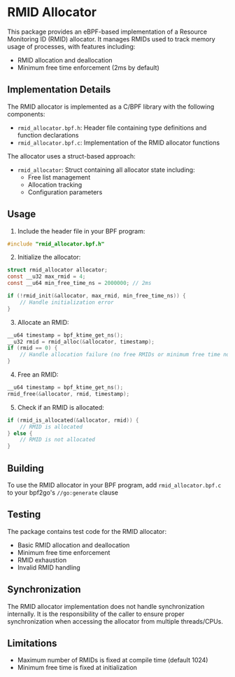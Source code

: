 # RMID Allocator

This package provides an eBPF-based implementation of a Resource Monitoring ID (RMID) allocator. It manages RMIDs used to track memory usage of processes, with features including:

- RMID allocation and deallocation
- Minimum free time enforcement (2ms by default)

## Implementation Details

The RMID allocator is implemented as a C/BPF library with the following components:

- `rmid_allocator.bpf.h`: Header file containing type definitions and function declarations
- `rmid_allocator.bpf.c`: Implementation of the RMID allocator functions

The allocator uses a struct-based approach:
- `rmid_allocator`: Struct containing all allocator state including:
  - Free list management
  - Allocation tracking
  - Configuration parameters

## Usage

1. Include the header file in your BPF program:

```c
#include "rmid_allocator.bpf.h"
```

2. Initialize the allocator:

```c
struct rmid_allocator allocator;
const __u32 max_rmid = 4;
const __u64 min_free_time_ns = 2000000; // 2ms

if (!rmid_init(&allocator, max_rmid, min_free_time_ns)) {
    // Handle initialization error
}
```

3. Allocate an RMID:

```c
__u64 timestamp = bpf_ktime_get_ns();
__u32 rmid = rmid_alloc(&allocator, timestamp);
if (rmid == 0) {
    // Handle allocation failure (no free RMIDs or minimum free time not met)
}
```

4. Free an RMID:

```c
__u64 timestamp = bpf_ktime_get_ns();
rmid_free(&allocator, rmid, timestamp);
```

5. Check if an RMID is allocated:

```c
if (rmid_is_allocated(&allocator, rmid)) {
    // RMID is allocated
} else {
    // RMID is not allocated
}
```

## Building

To use the RMID allocator in your BPF program, add `rmid_allocator.bpf.c` to your bpf2go's `//go:generate` clause

## Testing

The package contains test code for the RMID allocator:

- Basic RMID allocation and deallocation
- Minimum free time enforcement
- RMID exhaustion
- Invalid RMID handling

## Synchronization

The RMID allocator implementation does not handle synchronization internally. It is the responsibility of the caller to ensure proper synchronization when accessing the allocator from multiple threads/CPUs.

## Limitations

- Maximum number of RMIDs is fixed at compile time (default 1024)
- Minimum free time is fixed at initialization 